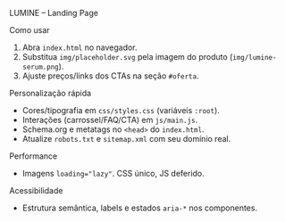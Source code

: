LUMINE – Landing Page

Como usar
1. Abra `index.html` no navegador.
2. Substitua `img/placeholder.svg` pela imagem do produto (`img/lumine-serum.png`).
3. Ajuste preços/links dos CTAs na seção `#oferta`.

Personalização rápida
- Cores/tipografia em `css/styles.css` (variáveis `:root`).
- Interações (carrossel/FAQ/CTA) em `js/main.js`.
- Schema.org e metatags no `<head>` do `index.html`.
- Atualize `robots.txt` e `sitemap.xml` com seu domínio real.

Performance
- Imagens `loading="lazy"`. CSS único, JS deferido.

Acessibilidade
- Estrutura semântica, labels e estados `aria-*` nos componentes.

